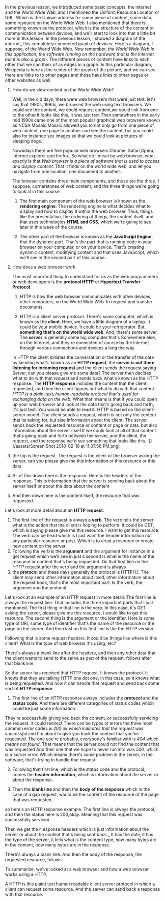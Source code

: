 In the previous lesson, we introduced some basic concepts, the internet and the World Wide Web, and I mentioned the Uniform Resource Locator, or URL. Which is the Unique address for some piece of content, some data, some resource on the World Wide Web. I also mentioned that there is something known as the protocol,
which is the structure of the content or communication between devices, and we'll start to look into that a little bit more in this lesson.
In the previous lesson, I showed a diagram of the internet, this completely connected graph of devices. Here's a diagram, I suppose, of the World Wide Web. Now remember, _the World Wide Web is this application, the software running on the hardware that is the Internet, but it is also a graph._
The different pieces of content have links to each other that we can think of as edges in a graph. In this particular diagram, Wikipedia is here at the center of the graph of the picture, and we can see there are links to to other pages and
those have links to other pages or other websites as well.

1. How do we view content on the World Wide Web?
    
    Well, in the old days, there were web browsers that were just text. let's say that 1980s, 1990s, we browsed the web using text browsers. We could see the content, we could request content,we could link from one to the other.It looks like this, it was just text.Then somewhere in the early mid 1990s came one of the most popular graphical web browsers known as NCSA Mosaic.Mosaic allowed you to not only go from one piece of web content, one page to another and see the content, but you could also for instance see images so that we could look at pictures of sleeping dogs.

    Nowadays there are five popular web browsers.Chrome, Safari,Opera, internet explorer and firefox. So what do I mean by web browser, what exactly is that._Web browser is a piece of software that is used to access and display content_. That it finds on the world wide web, and let you navigate from one location, one document to another.

    The browser contains three main components, and these are the three, I suppose, cornerstones of web content, and the three things we're going to look at in this course.
    
    1. The first main component of the web browser is known as the **rendering engine**. The rendering engine is what decides what to display and how to display it within the web browser. Thus, things like the presentation, the ordering of things, the content itself, and that uses technologies **HTML and CSS**, which we're going to see later in this week of the course.
    
    2. The other part of the browser is known as the **JavaScript Engine**, that the dynamic part. That's the part that is running code in your browser on your computer, or on your device. That's creating dynamic content, modifying content and that uses JavaScript, which we'll see in the second part of this course.

1. How does a web browser work.

    The most important thing to understand for us as the web programmers or web developers is the **protocol HTTP** or **Hypertext Transfer Protocol**.
    
    1. HTTP is how the web browser communicates with other devices, other computers, on the World Wide Web To request and transfer documents.

    2. HTTP is a client server protocol. There's some computer, which is known as the **client**. Here, we have a little diagram of a laptop. It could be your mobile device. It could be your refrigerator. But, **something that's on the world wide web**. And, there's some server. The **server** is generally some big computer that's Somewhere else, on the Internet, and they're connected of course by the Internet through various connections and devices a long the way. 
    
    In HTTP the client initiates the conversation or the transfer of the data by sending what's known as an **HTTP request**, the **server is out there listening for incoming request** and the client sends the request saying Server, can you please give me some data? The server then decides what to do with that request and sends back what's known as the HTTP response. 
    The **HTTP response** includes the content that the client requested, and then the client figures out what to do with that content. _HTTP is a plain-text, human-readable protocol that's used for exchanging data on the web._ 
    What that means is that if you could open up your web browser and look at the data that's going back and forth, it's just text. You would be able to read it. 
    HTTP is based on the client-server model. The client sends a request, which is not only the content that its asking for, but also information about the client. The server sends back the requested resource or content or page or data, but also information about the server itself.If we could look at all of that content that's going back and forth between the server, and the client, the request, and the response we'd see something that looks like this.
![](/assets/Screen Shot 2018-02-18 at 11.07.56 PM.png)

1. the top is the request. The request is the client or the browser asking the server, can you please give me this information or this resource or this data.
2. All of this down here is the response. Here is the headers of the response. This is information that the server is sending back about the server itself or about the data about the content 
3. And then down here is the content itself, the resource that was requested.

Let's look at more detail about an **HTTP request**.

1. The first line of the request is always a **verb**. The verb tells the server what is the action that the client is hoping to perform. It could be GET, which is saying please give me this resource. I want to get this resource. The verb can be head which is I just want the header information not any particular resource or post.
Which is to creat a resource or create new content on the server.
2. Following the verb is the **argument** and the argument for instance in a get request which we'll see in just a second Is what is the name of the resource or content that's being requested. On that first line on the HTTP request after the verb and the argument is always
3. the **protocol** and these days generally the protocol is HTTP/1.1. The client may send other information about itself, other information about the request book, that's the most important part. Is the verb, the argument and the protocol.

Let's look at an example of an HTTP request in more detail.
The first line is always the request line.
That includes the three important parts that I just mentioned. The first thing in that line is the verb. In this case, it's GET asking the server, please give me this resource. I would like to get this resource. The second thing is the argument or the identifier. Here is some type of URI, some type of identifier that's the name of the resource or the page on the server. And then last on this first line is the the HTTP version.

Following that is some request headers.
It could be things like where is this client? What is the type of web browser it's using, etc? 

There's always a blank line after the headers, and then any other data that the client wants to send to the serve as part of the request. follows after that blank line. 

So the server has received that HTTP request.
It knows the protocol. It knows that they are talking HTTP one dot one, in this case, so it knows what is being requested. And now it can handle that request and send back some sort of **HTTP response**.

1. The first line of an HTTP response always includes the **protocol** and the **status code**. And there are different categories of status codes which could be
just some information.

They're successfully giving you back the content, or
successfully servicing the request. It could redirect There can be types of errors the three most common error
codes is _200 ok which indicates that the request was successful_ and I'm about to give you back the content that you've requested. The one you're probably,
everybody's familiar with is _404 which means not found_. That means that the server could not find the content that was requested And then one that we hope to never run into was _500, which is a server error._
Which means there's some problem in the server, in the software, that's trying to handle that request.

2. Following that first line, which is the status code and the protocol, comes the **header information**, which is information about the server or about the response.

3. Then the **blank line** and then the **body of the response** which in the case of a gap request, would be the content of the resource of the page that was requested,

so here's an HTTP response example.
The first line is always the protocol, and then the status here is 200,okay. Meaning that this request was successfully serviced.

Then we get the r_esponse headers which is just information about the server or about the content that's being sent back._ It has the date, it has the type of the server, it tells what is the content type,
how many bytes are in the content, how many bytes are in the response.

There's always a blank line. And then the body of the response, the requested resource, follows.

To summarize, we've looked at a web browser and
how a web browser works using a HTTP.

A HTTP is this plaint text human readable client server protocol in which a client can request some resource. And the server can send back a response with that resource.

